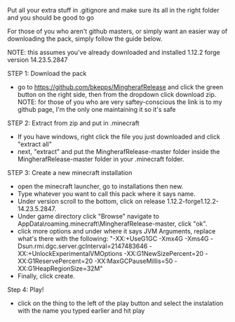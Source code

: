 Put all your extra stuff in .gitignore and make sure its all in the right folder and you should be good to go

For those of you who aren't github masters, or simply want an easier way of downloading the pack, simply follow the guide below.

NOTE: this assumes you've already downloaded and installed 1.12.2 forge version 14.23.5.2847

STEP 1: Download the pack
  
- go to https://github.com/bkepps/MingherafRelease and click the green button on the right side, then from the dropdown click download zip.   
NOTE: for those of you who are very saftey-conscious the link is to my github page, I'm the only one maintaining it so it's safe
	
	
STEP 2: Extract from zip and put in .minecraft
	
- If you have windows, right click the file you just downloaded and click "extract all" 
- next, "extract" and put the MingherafRelease-master folder inside the MingherafRelease-master folder in your .minecraft folder.
	
	
STEP 3: Create a new minecraft installation
	
- open the minecraft launcher, go to installations then new. 
- Type whatever you want to call this pack where it says name. 
- Under version scroll to the bottom, click on release 1.12.2-forge1.12.2-14.23.5.2847. 
- Under game directory click "Browse" navigate to AppData\roaming\.minecraft\MingherafRelease-master, click "ok".
- click more options and under where it says JVM Arguments, replace what's there with the following: 
	"-XX:+UseG1GC -Xmx4G -Xms4G -Dsun.rmi.dgc.server.gcInterval=2147483646 -XX:+UnlockExperimentalVMOptions -XX:G1NewSizePercent=20 -XX:G1ReservePercent=20 -XX:MaxGCPauseMillis=50 -XX:G1HeapRegionSize=32M"
- Finally, click create.


Step 4: Play!

- click on the thing to the left of the play button and select the instalation with the name you typed earlier and hit play
